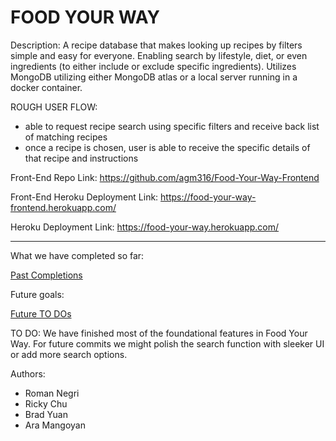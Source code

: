 # FOOD YOUR WAY

Description:
A recipe database that makes looking up recipes by filters simple and easy for everyone. Enabling search by lifestyle, diet, or even ingredients (to either include or exclude specific ingredients). Utilizes MongoDB utilizing either MongoDB atlas or a local server running in a docker container.

ROUGH USER FLOW:
- able to request recipe search using specific filters and receive back list of matching recipes
- once a recipe is chosen, user is able to receive the specific details of that recipe and instructions

Front-End Repo Link: https://github.com/agm316/Food-Your-Way-Frontend

Front-End Heroku Deployment Link: https://food-your-way-frontend.herokuapp.com/

Heroku Deployment Link: https://food-your-way.herokuapp.com/

------------------------------------------------------------------------------------------------------------------
What we have completed so far:

[Past Completions](PastCompletion.md)

Future goals:

[Future TO DOs](FurtherGoals.md)

TO DO: We have finished most of the foundational features in Food Your Way. For future commits we might polish the search function with sleeker UI or add more search options.

Authors:
- Roman Negri
- Ricky Chu
- Brad Yuan
- Ara Mangoyan
